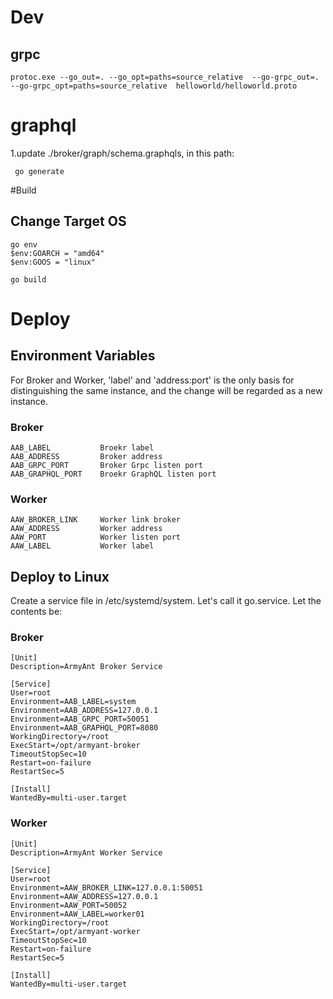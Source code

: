 # Dev
## grpc
`protoc.exe --go_out=. --go_opt=paths=source_relative  --go-grpc_out=. --go-grpc_opt=paths=source_relative  helloworld/helloworld.proto`


# graphql
1.update ./broker/graph/schema.graphqls, in this path:

` go generate`

#Build
## Change Target OS
```
go env
$env:GOARCH = "amd64"
$env:GOOS = "linux"

go build
```
# Deploy
## Environment Variables
For Broker and Worker, 'label' and 'address:port' is the only basis for distinguishing the same instance,
 and the change will be regarded as a new instance.
### Broker
    AAB_LABEL           Broekr label
	AAB_ADDRESS         Broker address
	AAB_GRPC_PORT       Broker Grpc listen port
	AAB_GRAPHQL_PORT    Broekr GraphQL listen port
### Worker
    AAW_BROKER_LINK     Worker link broker
    AAW_ADDRESS         Worker address
    AAW_PORT            Worker listen port
    AAW_LABEL           Worker label
## Deploy to Linux
Create a service file in /etc/systemd/system. Let's call it go.service. Let the contents be:
### Broker
```
[Unit]
Description=ArmyAnt Broker Service

[Service]
User=root
Environment=AAB_LABEL=system
Environment=AAB_ADDRESS=127.0.0.1
Environment=AAB_GRPC_PORT=50051
Environment=AAB_GRAPHQL_PORT=8080
WorkingDirectory=/root 
ExecStart=/opt/armyant-broker
TimeoutStopSec=10
Restart=on-failure
RestartSec=5

[Install]
WantedBy=multi-user.target
```

### Worker
```
[Unit]
Description=ArmyAnt Worker Service

[Service]
User=root
Environment=AAW_BROKER_LINK=127.0.0.1:50051
Environment=AAW_ADDRESS=127.0.0.1
Environment=AAW_PORT=50052
Environment=AAW_LABEL=worker01   
WorkingDirectory=/root 
ExecStart=/opt/armyant-worker
TimeoutStopSec=10
Restart=on-failure
RestartSec=5

[Install]
WantedBy=multi-user.target
```
